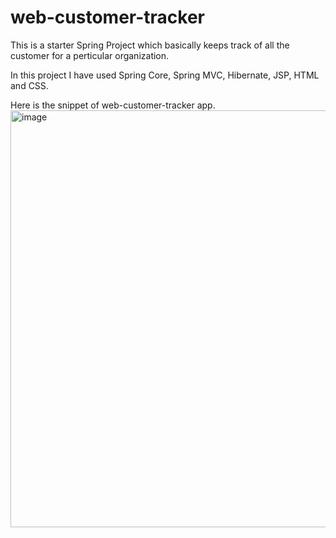 # web-customer-tracker

This is a starter Spring Project which basically keeps track of all the customer for a perticular organization. 

In this project I have used Spring Core, Spring MVC, Hibernate, JSP, HTML and CSS.

Here is the snippet of web-customer-tracker app.
<img width="667" alt="image" src="https://user-images.githubusercontent.com/56554161/215352821-003a6449-33de-4899-93cc-7241674d426b.png">
